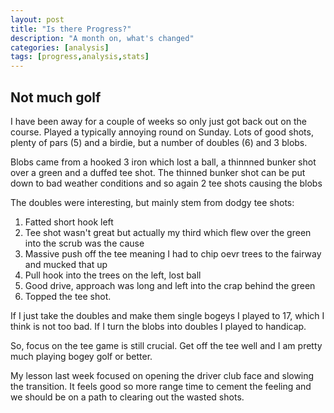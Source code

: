 ```yaml
---
layout: post
title: "Is there Progress?"
description: "A month on, what's changed"
categories: [analysis]
tags: [progress,analysis,stats]
---
```

## Not much golf
I have been away for a couple of weeks so only just got back out on the course. Played a typically annoying round on Sunday. Lots of good shots, plenty of pars (5) and a birdie, but a number of doubles (6) and 3 blobs.

Blobs came from a hooked 3 iron which lost a ball, a thinnned bunker shot over a green and a duffed tee shot. The thinned bunker shot can be put down to bad weather conditions and so again 2 tee shots causing the blobs

The doubles were interesting, but mainly stem from dodgy tee shots:
1. Fatted short hook left
7. Tee shot wasn't great but actually my third which flew over the green into the scrub was the cause
13. Massive push off the tee meaning I had to chip oevr trees to the fairway and mucked that up
16. Pull hook into the trees on the left, lost ball
17. Good drive, approach was long and left into the crap behind the green
18. Topped the tee shot.

If I just take the doubles and make them single bogeys I played to 17, which I think is not too bad. If I turn the blobs into doubles I played to handicap.

So, focus on the tee game is still crucial. Get off the tee well and I am pretty much playing bogey golf or better. 

My lesson last week focused on opening the driver club face and slowing the transition. It feels good so more range time to cement the feeling and we should be on a path to clearing out the wasted shots.

